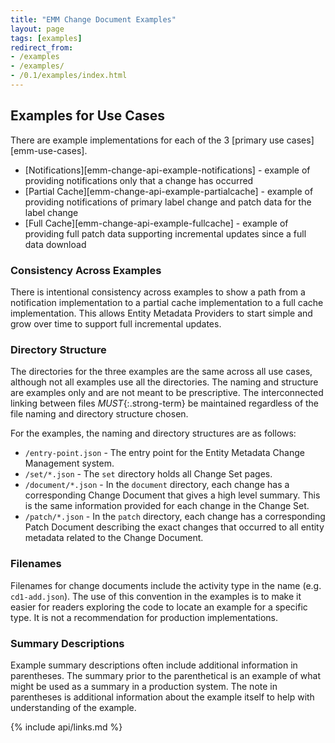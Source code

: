 ```yaml
---
title: "EMM Change Document Examples"
layout: page
tags: [examples]
redirect_from:
- /examples
- /examples/
- /0.1/examples/index.html
---
```


## Examples for Use Cases

There are example implementations for each of the 3 [primary use cases][emm-use-cases].

* [Notifications][emm-change-api-example-notifications] - example of providing notifications only that a change has occurred
* [Partial Cache][emm-change-api-example-partialcache] - example of providing notifications of primary label change and patch data for the label change
* [Full Cache][emm-change-api-example-fullcache] - example of providing full patch data supporting incremental updates since a full data download

### Consistency Across Examples

There is intentional consistency across examples to show a path from a notification implementation to a partial cache implementation to a full cache implementation.  This allows Entity Metadata Providers to start simple and grow over time to support full incremental updates.

### Directory Structure

The directories for the three examples are the same across all use cases, although not all examples use all the directories.  The naming and structure are examples only and are not meant to be prescriptive.  The interconnected linking between files _MUST_{:.strong-term} be maintained regardless of the file naming and directory structure chosen.

For the examples, the naming and directory structures are as follows:

* `/entry-point.json` - The entry point for the Entity Metadata Change Management system.
* `/set/*.json` - The `set` directory holds all Change Set pages.
* `/document/*.json` - In the `document` directory, each change has a corresponding Change Document that gives a high level summary.  This is the same information provided for each change in the Change Set.
* `/patch/*.json` - In the `patch` directory, each change has a corresponding Patch Document describing the exact changes that occurred to all entity metadata related to the Change Document.

### Filenames

Filenames for change documents include the activity type in the name (e.g. `cd1-add.json`).  The use of this convention in the examples is to make it easier for readers exploring the code to locate an example for a specific type.  It is not a recommendation for production implementations.

### Summary Descriptions

Example summary descriptions often include additional information in parentheses.  The summary prior to the parenthetical is an example of what might be used as a summary in a production system.  The note in parentheses is additional information about the example itself to help with understanding of the example.


{% include api/links.md %}

